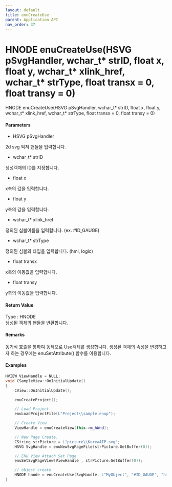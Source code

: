 ```yaml
---
layout: default
title: enuCreateUse
parent: Application API
nav_order: 37
---
```

# HNODE enuCreateUse\(HSVG pSvgHandler, wchar\_t\* strID, float x, float y, wchar\_t\* xlink\_href, wchar\_t\* strType, float transx = 0, float transy = 0\)

HNODE enuCreateUse\(HSVG pSvgHandler, wchar\_t\* strID, float x, float y, wchar\_t\* xlink\_href, wchar\_t\* strType, float transx = 0, float transy = 0\)

#### Parameters

* HSVG pSvgHandler

2d svg 픽쳐 핸들을 입력합니다.

* wchar\_t\* strID

생성객체의 ID를 지정합니다.

* float x

x축의 값을 입력합니다.

* float y

y축의 값을 입력합니다.

* wchar\_t\* xlink\_href

정의된 심볼이름을 입력합니다. \(ex. \#ID\_GAUGE\)

* wchar\_t\* strType

정의된 심볼의 타입을 입력합니다. \(hmi, logic\)

* float transx

x축의 이동값을 입력합니다.

* float transy

y축의 이동값을 입력합니다.

#### Return Value

Type : HNODE  
생성된 객체의 핸들을 반환합니다.

#### Remarks

동기식 호출을 통하여 동적으로 Use객체를 생성합니다. 생성된 객체의 속성을 변경하고자 하는 경우에는 enuSetAttribute\(\) 함수를 이용합니다.

#### Examples

```cpp
HVIEW ViewHandle = NULL; 
void CSampleView::OnInitialUpdate() 
{ 
    CView::OnInitialUpdate(); 

    enuCreateProject(); 

    // Load Project
    enuLoadProjectFile(L"Project\\sample.enup"); 

    // Create View
    ViewHandle = enuCreateView(this->m_hWnd); 

    // New Page Create. 
    CString strPicture = L"picture\\KoreaAIP.svg"; 
    HSVG SvgHandle = enuNewSvgPageFile(strPicture.GetBuffer(0)); 

    // ENU View Attach Set Page 
    enuSetSvgPageView(ViewHandle , strPicture.GetBuffer(0)); 

    // object create
    HNODE hnode = enuCreateUse(SvgHandle, L"MyObject", "#ID_GAUGE", "hmi", 300, 300);
}
```



